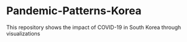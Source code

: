 # Pandemic-Patterns-Korea
This repository shows the impact of COVID-19 in South Korea through visualizations
